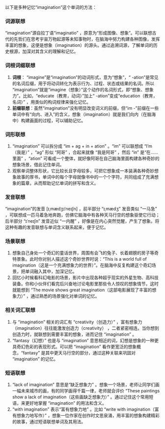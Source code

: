 以下是多种记忆“imagination”这个单词的方法：

### 词源联想
“imagination”源自拉丁语“imaginatio” ，原意为“形成图像、想象”。可以联想古代的先哲们在思考宇宙万物起源等未知事物时，在脑海中努力构建各种图像，发挥丰富的想象，这便是想象（imagination）的源头。通过追溯词源，了解单词的历史根源，加深对其含义的理解和记忆。

### 词根词缀联想
1. **词根**： “imagine”是“imagination”的动词形式，意为“想象”，“ -ation”是常见的名词后缀，用于将动词转化为表示行为、过程、状态或结果的名词。所以 “imagination”就是“imagine（想象）”这个动作的名词形式，即“想象、想象力”。比如，“educate（教育，动词）”加上“ -ation”变成“education（教育，名词）” ，用类似的构词规律来强化记忆。
2. **前缀联想**：虽然“imagination”没有明显改变词义的前缀，但“im -”前缀在一些单词中有“向内、进入”的含义，想象（imagination）就是我们向内（在脑海中）构建画面的过程，可以辅助记忆。

### 词形联想
1. “imagination” 可以拆分成 “im + ag + in + ation” 。“im” 可以联想成 “I’m（我是）” ，“ag” 形似 “阿哥” ，合起来就像 “我是阿哥” ，然后 “in” 是“在……里面” ，“ation” 可看成一个整体，就好像阿哥在自己脑海里面构建各种奇妙的想象场景，借此记住单词。
2. 观察单词整体形状，它比较长且字母较多，可把它想象成一本装满各种奇妙想象故事的厚书，单词中的每个字母就像书中的一个个字符，共同组成了充满想象的篇章，从而帮助记忆单词的拼写和含义。

### 发音联想
“imagination”的发音 [ɪˌmædʒɪˈneɪʃn] ，前半部分 “ɪˌmædʒ” 发音类似 “一马急” ，可联想成一匹马着急地奔跑，仿佛它脑海中有各种天马行空的想象驱使它行动；后半部分 “ɪˈneɪʃn” 发音近似 “一内醒” ，好像是在内心突然觉醒，产生了想象。将这种有趣的发音联想与单词含义联系起来，便于记忆。

### 场景联想
1. 想象自己身处一个奇幻的童话世界，周围有会飞的兔子、长着翅膀的房子等奇特景象。此时你对别人描述这个奇妙世界时说：“This is a world full of imagination（这是一个充满想象力的世界）”。在脑海中反复构建这个奇幻场景，把单词融入其中，加深记忆。
2. 回忆小时候看科幻电影的场景，影片中出现各种超乎现实的外星生物、高科技装备。你和小伙伴们看完后兴奋地讨论电影里那些令人惊叹的想象情节，这时就能想到 “The movie shows great imagination（这部电影展现了丰富的想象力）” ，通过熟悉的场景强化对单词的记忆。

### 相关词汇联想
1. 与 “imagination” 相关的词汇有 “creativity（创造力）” ，富有想象力（imagination）往往能激发创造力（creativity） ，二者紧密相连。当你想到创造力时，就联想到需要丰富的想象，进而记住 “imagination” 。
2. “fantasy（幻想）” 也是与 “imagination” 意思相近的词，幻想是想象的一种更具奇幻色彩的表现形式。可以把 “imagination” 看作更宽泛的想象概念，“fantasy” 是其中更天马行空的部分，通过这种关联来巩固对 “imagination” 的记忆。

### 短语联想
1. “lack of imagination” 意思是“缺乏想象力” 。想象一个场景，老师让同学们画一幅未来城市的画，有的同学画得千篇一律，老师就会评价 “These paintings show a lack of imagination（这些画缺乏想象力）” 。通过记住这个常用短语，来更好地掌握 “imagination” 的用法和含义。
2. “with imagination” 表示“富有想象力地” 。比如 “write with imagination（富有想象力地写作）” ，想象一位作家在创作时文思泉涌，用丰富的想象构建精彩的故事，通过短语联想单词及其用法。 